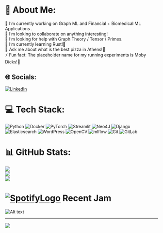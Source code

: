 # 💫 About Me:
🔭 I’m currently working on Graph ML and Financial + Biomedical ML Applications  .<br>👯 I’m looking to collaborate on anything interesting!<br>🤝 I’m looking for help with Graph Theory / Tensor / Primes.<br>🌱 I’m currently learning Rust!🦀<br>💬 Ask me about what is the best pizza in Athens!🍕<br>⚡ Fun fact: The placeholder name for my running experiments is Moby Dicks!🐋


## 🌐 Socials:
[![LinkedIn](https://img.shields.io/badge/LinkedIn-%230077B5.svg?logo=linkedin&logoColor=white)](https://linkedin.com/in/bogasko) 

# 💻 Tech Stack:
![Python](https://img.shields.io/badge/python-3670A0?style=for-the-badge&logo=python&logoColor=ffdd54) ![Docker](https://img.shields.io/badge/docker-%230db7ed.svg?style=for-the-badge&logo=docker&logoColor=white) ![PyTorch](https://img.shields.io/badge/PyTorch-%23EE4C2C.svg?style=for-the-badge&logo=PyTorch&logoColor=white) ![Streamlit](https://img.shields.io/badge/Streamlit-%23FE4B4B.svg?style=for-the-badge&logo=streamlit&logoColor=white) ![Neo4J](https://img.shields.io/badge/Neo4j-008CC1?style=for-the-badge&logo=neo4j&logoColor=white) ![Django](https://img.shields.io/badge/django-%23092E20.svg?style=for-the-badge&logo=django&logoColor=white) ![Elasticsearch](https://img.shields.io/badge/elasticsearch-%230377CC.svg?style=for-the-badge&logo=elasticsearch&logoColor=white) ![WordPress](https://img.shields.io/badge/WordPress-%23117AC9.svg?style=for-the-badge&logo=WordPress&logoColor=white) ![OpenCV](https://img.shields.io/badge/opencv-%23white.svg?style=for-the-badge&logo=opencv&logoColor=white) ![mlflow](https://img.shields.io/badge/mlflow-%23d9ead3.svg?style=for-the-badge&logo=numpy&logoColor=blue) ![Git](https://img.shields.io/badge/git-%23F05033.svg?style=for-the-badge&logo=git&logoColor=white) ![GitLab](https://img.shields.io/badge/gitlab-%23181717.svg?style=for-the-badge&logo=gitlab&logoColor=white)
# 📊 GitHub Stats:
![](https://github-readme-stats.vercel.app/api?username=kbogas&theme=dark&hide_border=false&include_all_commits=true&count_private=true)<br/>
![](https://github-readme-streak-stats.herokuapp.com/?user=kbogas&theme=dark&hide_border=false)<br/>
![](https://github-readme-stats.vercel.app/api/top-langs/?username=kbogas&theme=dark&hide_border=false&include_all_commits=true&count_private=true&layout=compact)

<!-- ## 🏆 GitHub Trophies
![](https://github-profile-trophy.vercel.app/?username=kbogas&theme=radical&no-frame=true&no-bg=false&margin-w=4) -->
# [![SpotifyLogo](https://cdn3.emoji.gg/emojis/SpotifyLogo.png)](https://emoji.gg/emoji/SpotifyLogo) Recent Jam
![Alt text](https://spotify-recently-played-readme.vercel.app/api?user=213nav7dnnruclotp7ax2b3sa)


---
[![](https://visitcount.itsvg.in/api?id=kbogas&icon=0&color=0)](https://visitcount.itsvg.in)
